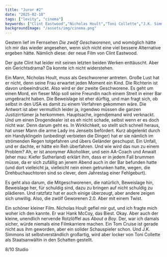 ```yaml
---
title: "Juror #2"
date: "2025-02-18"
tags: ["levity", "cinema"]
keywords: ["Clint Eastwood","Nicholas Hoult","Toni Collette","J.K. Simmons","Kiefer Sutherland"]
backgroundImage: "/assets/img/cinema.png"
---
```

Gestern lief im Fernsehen *Die zwölf Geschworenen*, und womöglich hätte ich mir das wieder angesehen, wenn sich nicht eine viel bessere Alternative ergeben hätte. Nämlich diese: der neue Film von Clint Eastwood.

Der gute Clint hat leider mit seinen letzten beiden Werken enttäuscht. Aber ein Gerichtsdrama? Da konnte ich nicht widerstehen.

Ein Mann, Nicholas Hoult, muss als Geschworener antreten. Große Lust hat er nicht, denn seine Frau erwartet jeden Moment ein Kind. Die Richterin ist davon unbeeindruckt. Also wird er der zweite Geschworene. Es geht um einen Mord, ein fieser Möp soll seine Freundin nach einem Streit in einer Bar umgebracht haben. Die Beweislage ist eher dürftig, und man fragt sich, ob selbst in den USA es damit zu einem Verfahren gekommen wäre. Die Antwort ist aber vermutlich leider ja, irgendwo müssen die ganzen Justizirrtümer ja herkommen. Hauptsache, irgendjemand wird verknackt. Und um einen Drogendealer ist es eh nicht schade, selbst wenn er es doch nicht war. Denn darum geht es. In Wirklichkeit, so stellt sich schnell heraus, hat unser Mann die arme Lady ins Jenseits befördert. Kurz abgelenkt durch ein Handyklingeln (unbedingt verbieten die Dinger) hat er sie nämlich im strömenden Regen totgefahren und übers Geländer geschupst. Ein Unfall, und er dachte, er hätte ein Reh überfahren. Und wie wird das nun zu einem Problem? Ah, er ist anonymer Alkoholiker, und sein AA-Coach und Anwalt (eher mau: Kiefer Sutherland) erklärt ihm, dass er in jedem Fall brummen müsse, da er sich zufällig an jenem Abend auch in der Bar befunden hatte (und dort vielleicht ja, vielleicht nein einen getrunken hatte, wegen, die Drehbuchauchtoren sind so clever, dem Jahrestag einer Fehlgeburt).

Es geht also darum, die Mitgeschworenen, die natürlich, Beweislage hin, Beweislage her, für schuldig sind, dazu zu bringen auf nicht schuldig zu plädieren. Und ratzfatz hat er auch einige überzeugt, aber andere zeigen sich unwillig. Also, die zwölf Geworenen 2.0. Aber mit einem Twist.

Ein schöner kleiner Film. Nicholas Hoult gefiel mir gut, und ich fragte mich woher ich den kannte. Er war Hank McCoy, das Biest. Okay. Aber auch der kleine, unendlich nervende Rotzlöffel aus *About a Boy*. Der, war ich damals sicher, würde niemals eine Filmkarriere machen. Ein Tom Cruise ist gerade nicht aus ihm geworden, aber ein solider Schauspieler schon. Und J.K. Simmons ist selbstverständlich großartig, wird aber locker von Toni Collette als Staatsanwältin in den Schatten gestellt.

8/10 Studio